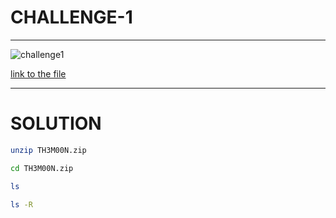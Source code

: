 # CHALLENGE-1
____

![challenge1](https://user-images.githubusercontent.com/73140750/146287753-05f08888-f8df-4eb6-baea-5012555daa63.png)

[link to the file](https://drive.google.com/file/d/14yivKtrov1B2SbCuyAJomibetDlMfGyd/view)

___

# SOLUTION

```bash
unzip TH3M00N.zip
```
``` bash
cd TH3M00N.zip
```
```bash
ls
```
```bash
ls -R
```

